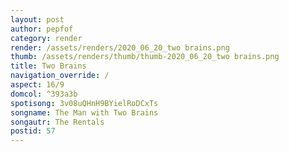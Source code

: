 ```yaml
---
layout: post
author: pepfof
category: render
render: /assets/renders/2020_06_20_two brains.png
thumb: /assets/renders/thumb/thumb-2020_06_20_two brains.png
title: Two Brains
navigation_override: /
aspect: 16/9
domcol: ^393a3b
spotisong: 3v08uQHnH9BYielRoDCxTs
songname: The Man with Two Brains
songautr: The Rentals
postid: 57
---
```


<!--USER BEGIN 1-->

<!--USER END 1-->

<!--more-->
<!--USER BEGIN 2-->

<!--USER END 2-->


